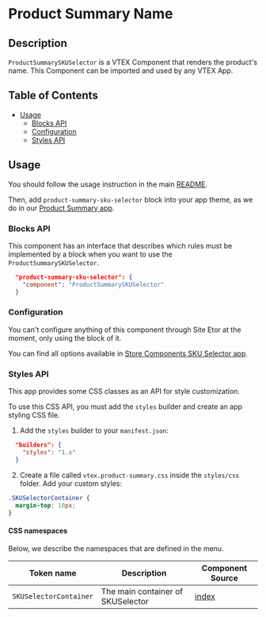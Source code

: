 # Product Summary Name

## Description

`ProductSummarySKUSelector` is a VTEX Component that renders the product's name.
This Component can be imported and used by any VTEX App.

## Table of Contents
- [Usage](#usage)
  - [Blocks API](#blocks-api)
  - [Configuration](#configuration)
  - [Styles API](#styles-api)

## Usage

You should follow the usage instruction in the main [README](https://github.com/vtex-apps/product-summary/blob/master/README.md#usage).

Then, add `product-summary-sku-selector` block into your app theme, as we do in our [Product Summary app](https://github.com/vtex-apps/product-summary/blob/master/store/blocks.json).

### Blocks API

This component has an interface that describes which rules must be implemented by a block when you want to use the `ProductSummarySKUSelector`.

```json
  "product-summary-sku-selector": {
    "component": "ProductSummarySKUSelector"
  }
```

### Configuration

You can't configure anything of this component through Site Etor at the moment, only using the block of it.

You can find all options available in [Store Components SKU Selector app](https://github.com/vtex-apps/store-components/blob/master/docs/SKUSelector.md).

### Styles API

This app provides some CSS classes as an API for style customization.

To use this CSS API, you must add the `styles` builder and create an app styling CSS file.

1. Add the `styles` builder to your `manifest.json`:

```json
  "builders": {
    "styles": "1.x"
  }
```

2. Create a file called `vtex.product-summary.css` inside the `styles/css` folder. Add your custom styles:

```css
.SKUSelectorContainer {
  margin-top: 10px;
}
```

#### CSS namespaces

Below, we describe the namespaces that are defined in the menu.

| Token name   | Description                                          | Component Source                     |
| ------------ | ---------------------------------------------------- | ------------------------------------ |
| `SKUSelectorContainer` | The main container of SKUSelector | [index](/react/components/ProductSummarySKUSelector/index.js) |
